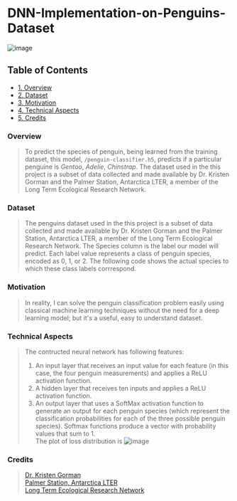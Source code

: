 # DNN-Implementation-on-Penguins-Dataset

![image](https://user-images.githubusercontent.com/66888595/113690616-3d9a4980-96e9-11eb-860a-c3f003c5ad38.png)

## Table of Contents
<ul>
  <li>
    <a href="#Overview">
      <span>1. Overview</span>
    </a>
  </li>
  <li>
    <a href="#Dataset">
      <span>2. Dataset</span>
    </a>
  </li>
  <li>
    <a href="#Motivation">
      <span>3. Motivation</span>
    </a>
  </li>
  <li>
    <a href="#Aspects">
      <span>4. Technical Aspects</span>
    </a>
  </li>
  <li>
    <a href="#Credits">
      <span>5. Credits</span>
    </a>
  </li>
   
</ul>

<h3>
  <span id="Overview">Overview</span>
</h3>

> To predict the species of penguin, being learned from the training dataset, this model, `/penguin-classifier.h5`, predicts if a particular penguine is *Gentoo*, *Adelie*, *Chinstrap*. The dataset used in the this project is a subset of data collected and made available by Dr. Kristen Gorman and the Palmer Station, Antarctica LTER, a member of the Long Term Ecological Research Network.

<h3>
  <span id="Dataset">Dataset</span>
</h3>

> The penguins dataset used in the this project is a subset of data collected and made available by Dr. Kristen Gorman and the Palmer Station, Antarctica LTER, a member of the Long Term Ecological Research Network. The Species column is the label our model will predict. Each label value represents a class of penguin species, encoded as 0, 1, or 2. The following code shows the actual species to which these class labels corrrespond. 

<h3>
  <span id="Motivation">Motivation</span>
</h3>

> In reality, I can solve the penguin classification problem easily using classical machine learning techniques without the need for a deep learning model; but it's a useful, easy to understand dataset.

<h3>
  <span id="Aspects">Technical Aspects</span>
</h3>

> The contructed neural network has following features:<br>
  >  1. An input layer that receives an input value for each feature (in this case, the four penguin measurements) and applies a ReLU activation function.<br>
  >  2. A hidden layer that receives ten inputs and applies a ReLU activation function.<br>
  >  3. An output layer that uses a SoftMax activation function to generate an output for each penguin species (which represent the classification probabilities for each of the three possible penguin species). Softmax functions produce a vector with probability values that sum to 1.<br>
  >  The plot of loss distribution is ![image](https://user-images.githubusercontent.com/66888595/113700214-3167b980-96f4-11eb-8a0e-fdcf9017afa2.png)


<h3>
  <span id="Credits">Credits</span>
</h3>

> <a href="https://www.uaf.edu/cfos/people/faculty/detail/kristen-gorman.php">Dr. Kristen Gorman</a><br><a href="https://pal.lternet.edu/"> Palmer Station, Antarctica LTER</a><br><a href="https://lternet.edu/"> Long Term Ecological Research Network</a>
